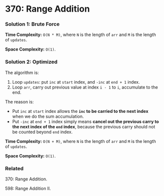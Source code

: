 # 370: Range Addition

### Solution 1: Brute Force
**Time Complexity:** `O(N * M)`, where `N` is the length of `arr` and `M` is the length of `updates`.

**Space Complexity:** `O(1)`.

### Solution 2: Optimized
The algorithm is:
1. Loop `updates`: put `inc` at `start` index, and `-inc` at `end + 1` index.
2. Loop `arr`, carry out previous value at index `i - 1` to `i`, accumulate to the end.

The reason is:
- Put `inc` at `start` index allows the **`inc` to be carried to the next index** when we do the sum accumulation.
- Put `-inc` at `end + 1` index simply means **cancel out the previous carry to the next index of the `end` index**, because the previous carry should not be counted beyond `end` index.

**Time Complexity:** `O(N + M)`, where `N` is the length of `arr` and `M` is the length of `updates`.

**Space Complexity:** `O(1)`.

### Related
370: Range Addition.

598: Range Addition II.
